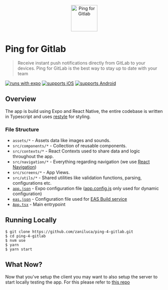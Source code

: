 <p align="center">
 <img src="https://user-images.githubusercontent.com/59318963/167304601-eb5b48fa-f914-4fa7-ab3e-137b05827299.png" alt="Ping for Gitlab" width="84" height="84"> 
</p>

# Ping for Gitlab
> Receive instant push notifications directly from GitLab to your devices. Ping for GitLab is the best way to stay up to date with your team

[![runs with expo](https://img.shields.io/badge/Runs%20with%20Expo-4630EB.svg?style=flat-square&logo=EXPO&labelColor=f3f3f3&logoColor=000)](https://github.com/expo/expo)
[![supports iOS](https://img.shields.io/badge/iOS-4630EB.svg?style=flat-square&logo=APPLE&labelColor=999999&logoColor=fff)](https://itunes.apple.com/app/apple-store/id)
[![supports Android](https://img.shields.io/badge/Android-4630EB.svg?style=flat-square&logo=ANDROID&labelColor=A4C639&logoColor=fff)](https://play.google.com/store/apps/details?id=host.exp.exponent&referrer=www)

## Overview
The app is build using Expo and React Native, the entire codebase is written in Typescript and uses [restyle](https://github.com/Shopify/restyle) for styling.

### File Structure
- `assets/*` - Assets data like images and sounds.
- `src/components/*` - Collection of reusable components.
- `src/contexts/*` - React Contexts used to share data and logic throughout the app.
- `src/navigation/*` - Everything regarding navigation (we use [React Navigation](https://reactnavigation.org/))
- `src/screens/*` - App Views.
- `src/utils/*` - Shared utilities like validation functions, parsing, configurations etc.
- [`app.json`](app.json) - Expo configuration file ([app.config.js](app.config.js) only used for dynamic configuration)
- [`eas.json`](eas.json) - Configuration file used for [EAS Build service](https://docs.expo.dev/build/introduction/)
- [`App.tsx`](App.tsx) - Main entrypoint

## Running Locally

```
$ git clone https://github.com/zaniluca/ping-4-gitlab.git
$ cd ping-4-gitlab
$ nvm use
$ yarn
$ yarn start
```

## What Now?

Now that you've setup the client you may want to also setup the server to start locally testing the app. For this please refer to [this repo](https://github.com/zaniluca/ping-4-gitlab-firebase)
